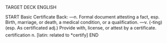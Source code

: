 TARGET DECK
ENGLISH

START
Basic
Certificate
Back: —n. Formal document attesting a fact, esp. Birth, marriage, or death, a medical condition, or a qualification. —v. (-ting) (esp. As certificated adj.) Provide with, license, or attest by a certificate.  certification n. [latin: related to *certify]
END

